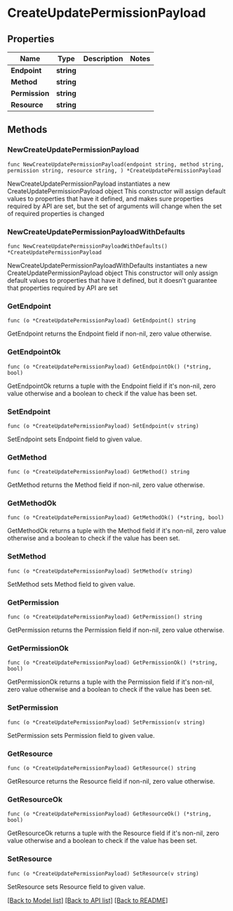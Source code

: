 # CreateUpdatePermissionPayload

## Properties

Name | Type | Description | Notes
------------ | ------------- | ------------- | -------------
**Endpoint** | **string** |  | 
**Method** | **string** |  | 
**Permission** | **string** |  | 
**Resource** | **string** |  | 

## Methods

### NewCreateUpdatePermissionPayload

`func NewCreateUpdatePermissionPayload(endpoint string, method string, permission string, resource string, ) *CreateUpdatePermissionPayload`

NewCreateUpdatePermissionPayload instantiates a new CreateUpdatePermissionPayload object
This constructor will assign default values to properties that have it defined,
and makes sure properties required by API are set, but the set of arguments
will change when the set of required properties is changed

### NewCreateUpdatePermissionPayloadWithDefaults

`func NewCreateUpdatePermissionPayloadWithDefaults() *CreateUpdatePermissionPayload`

NewCreateUpdatePermissionPayloadWithDefaults instantiates a new CreateUpdatePermissionPayload object
This constructor will only assign default values to properties that have it defined,
but it doesn't guarantee that properties required by API are set

### GetEndpoint

`func (o *CreateUpdatePermissionPayload) GetEndpoint() string`

GetEndpoint returns the Endpoint field if non-nil, zero value otherwise.

### GetEndpointOk

`func (o *CreateUpdatePermissionPayload) GetEndpointOk() (*string, bool)`

GetEndpointOk returns a tuple with the Endpoint field if it's non-nil, zero value otherwise
and a boolean to check if the value has been set.

### SetEndpoint

`func (o *CreateUpdatePermissionPayload) SetEndpoint(v string)`

SetEndpoint sets Endpoint field to given value.


### GetMethod

`func (o *CreateUpdatePermissionPayload) GetMethod() string`

GetMethod returns the Method field if non-nil, zero value otherwise.

### GetMethodOk

`func (o *CreateUpdatePermissionPayload) GetMethodOk() (*string, bool)`

GetMethodOk returns a tuple with the Method field if it's non-nil, zero value otherwise
and a boolean to check if the value has been set.

### SetMethod

`func (o *CreateUpdatePermissionPayload) SetMethod(v string)`

SetMethod sets Method field to given value.


### GetPermission

`func (o *CreateUpdatePermissionPayload) GetPermission() string`

GetPermission returns the Permission field if non-nil, zero value otherwise.

### GetPermissionOk

`func (o *CreateUpdatePermissionPayload) GetPermissionOk() (*string, bool)`

GetPermissionOk returns a tuple with the Permission field if it's non-nil, zero value otherwise
and a boolean to check if the value has been set.

### SetPermission

`func (o *CreateUpdatePermissionPayload) SetPermission(v string)`

SetPermission sets Permission field to given value.


### GetResource

`func (o *CreateUpdatePermissionPayload) GetResource() string`

GetResource returns the Resource field if non-nil, zero value otherwise.

### GetResourceOk

`func (o *CreateUpdatePermissionPayload) GetResourceOk() (*string, bool)`

GetResourceOk returns a tuple with the Resource field if it's non-nil, zero value otherwise
and a boolean to check if the value has been set.

### SetResource

`func (o *CreateUpdatePermissionPayload) SetResource(v string)`

SetResource sets Resource field to given value.



[[Back to Model list]](../README.md#documentation-for-models) [[Back to API list]](../README.md#documentation-for-api-endpoints) [[Back to README]](../README.md)


